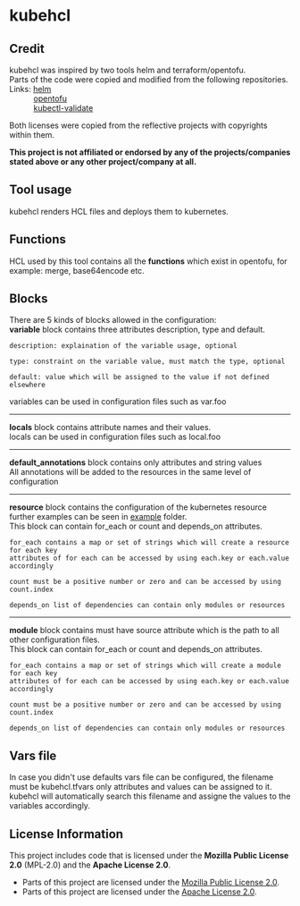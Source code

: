 
# kubehcl

## Credit
kubehcl was inspired by two tools helm and terraform/opentofu.  
Parts of the code were copied and modified from the following repositories.   
Links: [helm](https://github.com/helm/helm)  
&nbsp; &nbsp; &nbsp; &nbsp; &nbsp; &nbsp;[opentofu](https://github.com/opentofu/opentofu)  
&nbsp; &nbsp; &nbsp; &nbsp; &nbsp; &nbsp;[kubectl-validate](https://github.com/kubernetes-sigs/kubectl-validate)  

  
Both licenses were copied from the reflective projects with copyrights within them.  

**This project is not affiliated or endorsed by any of the projects/companies stated above or any other project/company at all.**

## Tool usage
kubehcl renders HCL files and deploys them to kubernetes.  

## Functions
HCL used by this tool contains all the **functions** which exist in opentofu, for example: merge, base64encode etc.

## Blocks
There are 5 kinds of blocks allowed in the configuration:   
**variable** block contains three attributes description, type and default.  
```
description: explaination of the variable usage, optional
```  
```
type: constraint on the variable value, must match the type, optional
```  
```
default: value which will be assigned to the value if not defined elsewhere
```
variables can be used in configuration files such as var.foo

---
**locals** block contains attribute names and their values.  
locals can be used in configuration files such as local.foo

---
**default_annotations** block contains only attributes and string values  
All annotations will be added to the resources in the same level of configuration

---
**resource** block contains the configuration of the kubernetes resource further examples can be seen in [example](/example) folder.  
This block can contain for_each or count and depends_on attributes.
```
for_each contains a map or set of strings which will create a resource for each key
attributes of for each can be accessed by using each.key or each.value accordingly
```
```
count must be a positive number or zero and can be accessed by using count.index
```
```
depends_on list of dependencies can contain only modules or resources
```
---
**module** block contains must have source attribute which is the path to all other configuration files.  
This block can contain for_each or count and depends_on attributes.
```
for_each contains a map or set of strings which will create a module for each key
attributes of for each can be accessed by using each.key or each.value accordingly
```
```
count must be a positive number or zero and can be accessed by using count.index
```
```
depends_on list of dependencies can contain only modules or resources
```

## Vars file
In case you didn't use defaults vars file can be configured, the filename must be kubehcl.tfvars only attributes and values can be assigned to it.  
kubehcl will automatically search this filename and assigne the values to the variables accordingly.
## License Information

This project includes code that is licensed under the **Mozilla Public License 2.0** (MPL-2.0) and the **Apache License 2.0**.

- Parts of this project are licensed under the [Mozilla Public License 2.0](https://www.mozilla.org/en-US/MPL/2.0/).
- Parts of this project are licensed under the [Apache License 2.0](https://www.apache.org/licenses/LICENSE-2.0).